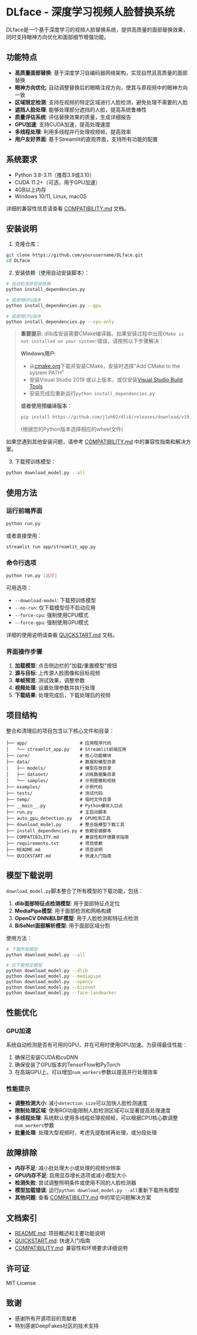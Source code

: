 # DLface - 深度学习视频人脸替换系统

DLface是一个基于深度学习的视频人脸替换系统，提供高质量的面部替换效果，同时支持眼神方向优化和面部细节增强功能。

## 功能特点

- **高质量面部替换**: 基于深度学习自编码器网络架构，实现自然且高质量的面部替换
- **眼神方向优化**: 自动调整替换后的眼睛注视方向，使其与原视频中的眼神方向一致
- **区域限定检测**: 支持在视频的特定区域进行人脸检测，避免处理不需要的人脸
- **遮挡人脸处理**: 能够处理部分遮挡的人脸，提高系统鲁棒性
- **质量评估系统**: 评估替换效果的质量，生成详细报告
- **GPU加速**: 支持CUDA加速，提高处理速度
- **多线程处理**: 利用多线程并行处理视频帧，提高效率
- **用户友好界面**: 基于Streamlit的直观界面，支持所有功能的配置

## 系统要求

- Python 3.8-3.11（推荐3.9或3.10）
- CUDA 11.2+（可选，用于GPU加速）
- 4GB以上内存
- Windows 10/11, Linux, macOS

详细的兼容性信息请查看 [COMPATIBILITY.md](COMPATIBILITY.md) 文档。

## 安装说明

1. 克隆仓库：
```bash
git clone https://github.com/yourusername/DLface.git
cd DLface
```

2. 安装依赖（使用自动安装脚本）：
```bash
# 自动检测并安装依赖
python install_dependencies.py

# 或使用GPU版本
python install_dependencies.py --gpu

# 或使用CPU版本
python install_dependencies.py --cpu-only
```

> **重要提示**: dlib库安装需要CMake编译器。如果安装过程中出现`CMake is not installed on your system!`错误，请按照以下步骤解决：
> 
> **Windows用户**:
> - 从[cmake.org](https://cmake.org/download/)下载并安装CMake，安装时选择"Add CMake to the system PATH"
> - 安装Visual Studio 2019 或以上版本，或仅安装[Visual Studio Build Tools](https://visualstudio.microsoft.com/visual-cpp-build-tools/)
> - 安装完成后重新运行`python install_dependencies.py`
>
> **或者使用预编译版本**：
> ```bash
> pip install https://github.com/jloh02/dlib/releases/download/v19.24/dlib-19.24.0-cp311-cp311-win_amd64.whl
> ```
> (根据您的Python版本选择相应的wheel文件)

如果您遇到其他安装问题，请参考 [COMPATIBILITY.md](COMPATIBILITY.md) 中的兼容性指南和解决方案。

3. 下载预训练模型：
```bash
python download_model.py --all
```

## 使用方法

### 运行前端界面

```bash
python run.py
```

或者直接使用：

```bash
streamlit run app/streamlit_app.py
```

### 命令行选项

```bash
python run.py [选项]
```

可用选项：
- `--download-model`: 下载预训练模型
- `--no-run`: 仅下载模型但不启动应用
- `--force-cpu`: 强制使用CPU模式
- `--force-gpu`: 强制使用GPU模式

详细的使用说明请查看 [QUICKSTART.md](QUICKSTART.md) 文档。

### 界面操作步骤

1. **加载模型**: 点击侧边栏的"加载/重置模型"按钮
2. **源与目标**: 上传源人脸图像和目标视频
3. **单帧预览**: 测试效果，调整参数
4. **视频处理**: 设置处理参数并执行处理
5. **下载结果**: 处理完成后，下载处理后的视频

## 项目结构

整合和清理后的项目包含以下核心文件和目录：

```
├── app/                    # 应用程序代码
│   └── streamlit_app.py    # Streamlit前端应用
├── core/                   # 核心功能模块
├── data/                   # 数据和模型目录
│   ├── models/             # 模型存放目录
│   ├── dataset/            # 训练数据集目录
│   └── samples/            # 示例图像和视频
├── examples/               # 示例代码
├── tests/                  # 测试代码
├── temp/                   # 临时文件目录
├── __main__.py             # Python模块入口点
├── run.py                  # 主启动脚本
├── auto_gpu_detection.py   # GPU检测工具
├── download_model.py       # 整合版模型下载工具
├── install_dependencies.py # 依赖安装脚本
├── COMPATIBILITY.md        # 兼容性和环境要求指南
├── requirements.txt        # 项目依赖
├── README.md               # 项目说明
└── QUICKSTART.md           # 快速入门指南
```

## 模型下载说明

`download_model.py`脚本整合了所有模型的下载功能，包括：

1. **dlib面部特征点检测模型**: 用于面部特征点定位
2. **MediaPipe模型**: 用于面部检测和网格构建
3. **OpenCV DNN和LBF模型**: 用于人脸检测和特征点检测
4. **BiSeNet面部解析模型**: 用于面部区域分割

使用方法：
```bash
# 下载所有模型
python download_model.py --all

# 仅下载特定模型
python download_model.py --dlib
python download_model.py --mediapipe
python download_model.py --opencv
python download_model.py --bisenet
python download_model.py --face-landmarker
```

## 性能优化

### GPU加速

系统自动检测是否有可用的GPU，并在可用时使用GPU加速。为获得最佳性能：

1. 确保已安装CUDA和cuDNN
2. 确保安装了GPU版本的TensorFlow和PyTorch
3. 在高端GPU上，可以增加`num_workers`参数以提高并行处理效率

### 性能提示

- **调整检测大小**: 减小`detection_size`可以加快人脸检测速度
- **限制处理区域**: 使用ROI功能限制人脸检测区域可以显著提高处理速度
- **多线程处理**: 系统默认使用多线程处理视频帧，可以根据CPU核心数调整`num_workers`参数
- **批量处理**: 处理大型视频时，考虑先提取帧再处理，或分段处理

## 故障排除

- **内存不足**: 减小批处理大小或处理的视频分辨率
- **GPU内存不足**: 启用显存增长选项或减小模型大小
- **检测失败**: 尝试调整照明条件或使用不同的人脸检测器
- **模型加载错误**: 运行`python download_model.py --all`重新下载所有模型
- **其他问题**: 查看 [COMPATIBILITY.md](COMPATIBILITY.md) 中的常见问题解决方案

## 文档索引

- [README.md](README.md): 项目概述和主要功能说明
- [QUICKSTART.md](QUICKSTART.md): 快速入门指南
- [COMPATIBILITY.md](COMPATIBILITY.md): 兼容性和环境要求详细说明

## 许可证

MIT License

## 致谢

- 感谢所有开源项目的贡献者
- 特别感谢DeepFakes社区的技术支持 